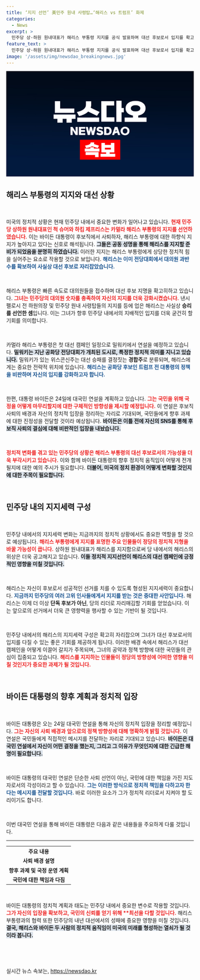```yaml
---
title: ‘지지 선언’ 美민주 원내 사령탑…‘해리스 vs 트럼프’ 화제
categories:
  - News
excerpt: >
  민주당 상·하원 원내대표가 해리스 부통령 지지를 공식 발표하며 대선 후보로서 입지를 확고히 했다. 바이든 대통령은 오는 24일 대국민연설을 통해 사퇴 배경을 설명할 예정이다. 정치적 변동 속 해리스의 캠페인과 트럼프 공격이 주목받고 있다!
feature_text: >
  민주당 상·하원 원내대표가 해리스 부통령 지지를 공식 발표하며 대선 후보로서 입지를 확고히 했다. 바이든 대통령은 오는 24일 대국민연설을 통해 사퇴 배경을 설명할 예정이다. 정치적 변동 속 해리스의 캠페인과 트럼프 공격이 주목받고 있다!
image: '/assets/img/newsdao_breakingnews.jpg'
---
```


<p><img src="/assets/img/newsdao_breakingnews.jpg" alt="implanttips 속보" /></p>

<h2 data-ke-size="size26">해리스 부통령의 지지와 대선 상황</h2>

<p data-ke-size="size16">&nbsp;</p>

<p>미국의 정치적 상황은 현재 민주당 내에서 중요한 변화가 일어나고 있습니다. <b><span style="color: #ee2323;">현재 민주당 상하원 원내대표인 척 슈머와 하킴 제프리스는 카멀라 해리스 부통령의 <strong>지지를 선언</strong>하였습니다.</span></b> 이는 바이든 대통령이 후보직에서 사퇴하자, 해리스 부통령에 대한 하향식 지지가 높아지고 있다는 신호로 해석됩니다. <b><span style="background-color: #21538527;">그들은 공동 성명을 통해 해리스를 지지할 준비가 되었음을 분명히 하였습니다.</span></b> 이러한 지지는 해리스 부통령에게 상당한 정치적 힘을 실어주는 요소로 작용할 것으로 보입니다. <b><span style="color: #1a5490;">해리스는 이미 전당대회에서 <strong>대의원 과반수를 확보</strong>하여 사실상 대선 후보로 자리잡았습니다.</span></b> </p>

<p><br></p>

<p>해리스 부통령은 빠른 속도로 대의원들을 접수하며 대선 후보 지명을 확고히하고 있습니다. <b><span style="color: #ee2323;">그녀는 민주당의 대의원 숫자를 <strong>충족</strong>하여 자신의 지지를 더욱 강화시켰습니다.</span></b> 낸시 펠로시 전 하원의장 및 민주당 원내 사령탑들의 지지를 등에 업은 해리스는 사실상 <strong>승리를 선언한 셈</strong>입니다. 이는 그녀가 향후 민주당 내에서의 지배적인 입지를 더욱 굳건히 할 기회를 의미합니다.</p>

<p><br></p>

<p>카멀라 해리스 부통령은 첫 대선 캠페인 일정으로 밀워키에서 연설을 예정하고 있습니다. <b><span style="background-color: #21538527;">밀워키는 지난 공화당 전당대회가 개최된 도시로, 특정한 정치적 의미를 지니고 있습니다.</span></b> 밀워키가 있는 위스콘신주는 대선 승패를 결정짓는 <strong>경합주</strong>로 분류되며, 해리스에게는 중요한 전략적 위치에 있습니다. <b><span style="color: #1a5490;">해리스는 공화당 후보인 트럼프 전 대통령의 정책을 비판하며 자신의 입지를 강화하고자 합니다.</span></b> </p>

<p><br></p>

<p>한편, 대통령 바이든은 24일에 대국민 연설을 계획하고 있습니다. <b><span style="color: #ee2323;">그는 <strong>국민을 위해 국정을 어떻게 마무리할지에 대한 구체적인 방향성을 제시</strong>할 예정입니다.</span></b> 이 연설은 후보직 사퇴의 배경과 자신의 정치적 입장을 정리하는 자리로 기대되며, 국민들에게 향후 과제에 대한 진정성을 전달할 것이라 예상됩니다. <b><span style="background-color: #21538527;">바이든은 이틀 전에 자신의 SNS를 통해 후보직 사퇴의 결심에 대해 비판적인 입장을 내놨습니다.</span></b> </p>

<p data-ke-size="size16">&nbsp;</p>

<p><b><span style="color: #ee2323;">정치적 변화를 겪고 있는 민주당의 상황은 해리스 부통령의 대선 후보로서의 가능성을 더욱 부각시키고 있습니다.</span></b> 이와 함께 바이든 대통령의 향후 정치적 움직임이 어떻게 전개될지에 대한 예의 주시가 필요합니다. <b><span style="background-color: #21538527;">더불어, 미국의 정치 환경이 어떻게 변화할 것인지에 대한 주목이 필요합니다.</span></b></p>

<p><br></p>

<h2 data-ke-size="size26">민주당 내의 지지세력 구성</h2>

<p data-ke-size="size16">&nbsp;</p>

<p>민주당 내에서의 지지세력 변화는 지금까지의 정치적 상황에서도 중요한 역할을 할 것으로 예상됩니다. <b><span style="color: #ee2323;">해리스 부통령에게 지지를 표명한 주요 인물들이 <strong>정당의 정치적 지형</strong>을 바꿀 가능성이 큽니다.</span></b> 상하원 원내대표가 해리스를 지지함으로써 당 내에서의 해리스의 위상은 더욱 공고해지고 있습니다. <b><span style="background-color: #21538527;">이들 정치적 지지선언이 해리스의 대선 캠페인에 긍정적인 영향을 미칠 것입니다.</span></b> </p>

<p><br></p>

<p>해리스는 자신이 후보로서 성공적인 선거를 치를 수 있도록 형성된 지지세력이 중요합니다. <b><span style="color: #1a5490;">지금까지 민주당의 여러 고위 인사들에게서 <strong>지지</strong>를 받는 것은 중대한 사안입니다.</span></b> 해리스는 이제 더 이상 <strong>단독 후보가 아닌</strong>, 당의 리더로 자리매김할 기회를 얻었습니다. 이는 앞으로의 선거에서 더욱 큰 영향력을 행사할 수 있는 기반이 될 것입니다. </p>

<p><br></p>

<p>민주당 내에서의 해리스의 지지세력 구성은 확고히 자리잡으며 그녀가 대선 후보로서의 입지를 다질 수 있는 좋은 기회를 제공하게 됩니다. 이러한 배경 속에서 해리스가 대선 캠페인을 어떻게 이끌어 갈지가 주목되며, 그녀의 공약과 정책 방향에 대한 국민들의 관심이 집중되고 있습니다. <b><span style="color: #ee2323;">해리스를 지지하는 인물들이 <strong>정당의 방향성</strong>에 어떠한 영향을 미칠 것인지가 중요한 과제가 될 것입니다.</span></b> </p>

<p><br></p>

<h2 data-ke-size="size26">바이든 대통령의 향후 계획과 정치적 입장</h2>

<p data-ke-size="size16">&nbsp;</p>

<p>바이든 대통령은 오는 24일 대국민 연설을 통해 자신의 정치적 입장을 정리할 예정입니다. <b><span style="color: #ee2323;">그는 자신의 사퇴 배경과 앞으로의 정책 방향성에 대해 <strong>명확하게</strong> 밝힐 것입니다.</span></b> 이 연설은 국민들에게 직접적인 메시지를 전달하는 자리로 기대되고 있습니다. <b><span style="background-color: #21538527;">바이든은 대국민 연설에서 자신이 어떤 결정을 했는지, 그리고 그 이유가 무엇인지에 대한 긴급한 해명이 필요합니다.</span></b> </p>

<p><br></p>

<p>바이든 대통령의 대국민 연설은 단순한 사퇴 선언이 아닌, 국민에 대한 책임을 가진 지도자로서의 각성이라고 할 수 있습니다. <b><span style="color: #1a5490;">그는 이러한 방식으로 정치적 책임을 다하고자 한다는 메시지를 전달할 것입니다.</span></b> 바로 이러한 요소가 그가 정치적 리더로서 지켜야 할 도리이기도 합니다. </p>

<p><br></p>

<p>이번 대국민 연설을 통해 바이든 대통령은 다음과 같은 내용들을 주요하게 다룰 것입니다. <hr></p>

<table>
    <tr>
        <th style="text-align: center;">주요 내용</th>
    </tr>
    <tr>
        <td style="text-align: center; height: 17px;"><b>사퇴 배경 설명</b></td>
    </tr>
    <tr>
        <td style="text-align: center; height: 17px;"><b>향후 과제 및 국정 운영 계획</b></td>
    </tr>
    <tr>
        <td style="text-align: center; height: 17px;"><b>국민에 대한 책임과 다짐</b></td>
    </tr>
</table>

<p><br></p>

<p>바이든 대통령의 정치적 계획과 태도는 민주당 내에서 중요한 변수로 작용할 것입니다. <b><span style="color: #ee2323;">그가 자신의 입장을 확보하고, 국민의 신뢰를 얻기 위해 **최선을 다할 것입니다.</span></b> 해리스 부통령과의 협력 또한 민주당의 내년 대선에서의 성패에 중요한 영향을 미칠 것입니다. <b><span style="background-color: #21538527;">결국, 해리스와 바이든 두 사람의 정치적 움직임이 미국의 미래를 형성하는 열쇠가 될 것이라 봅니다.</span></b></p>

<p><br></p>

<p data-ke-size="size16">&nbsp;</p>
실시간 뉴스 속보는, <a href="https://newsdao.kr" rel="dofollow">https://newsdao.kr</a>


